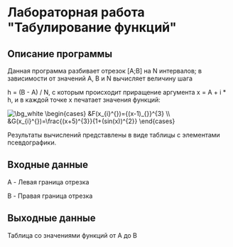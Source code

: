 # Лабораторная работа "Табулирование функций"
## Описание программы
Данная программа разбивает отрезок [A;B] на N интервалов; в зависимости от значений A, B и N вычисляет величину шага 

h = (B - A) / N, 
с которым происходит приращение аргумента x = A + i * h, и в каждой точке x печатает значения функций:

<img src="https://latex.codecogs.com/png.image?\dpi{300}&space;\bg_white&space;\begin{cases}&space;&F(x_{i}^{})={(x-1)_{}}^{3}&space;\\&space;&G(x_{i}^{})=\frac{(x&plus;5)^{3}}{1&plus;(sin(x))^{2}}&space;\end{cases}" title="\bg_white \begin{cases} &F(x_{i}^{})={(x-1)_{}}^{3} \\ &G(x_{i}^{})=\frac{(x+5)^{3}}{1+(sin(x))^{2}} \end{cases}" />

Результаты вычислений представлены в виде таблицы с элементами псевдографики.
## Входные данные
A - Левая граница отрезка

B - Правая граница отрезка
## Выходные данные
Таблица со значениями функций от A до B
